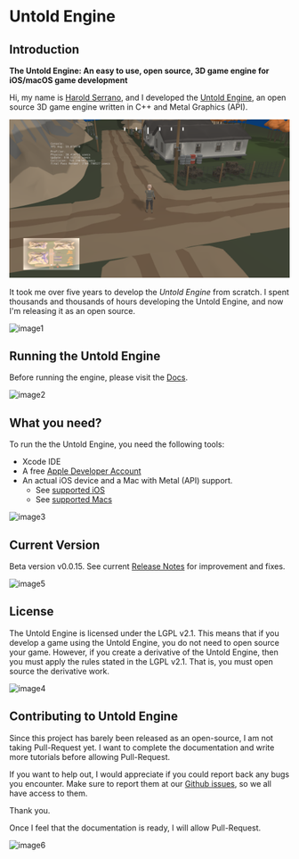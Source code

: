 # Untold Engine

## Introduction

**The Untold Engine: An easy to use, open source, 3D game engine for iOS/macOS game development**

Hi, my name is [Harold Serrano](http://www.haroldserrano.com), and I developed the [Untold Engine](http://www.untoldengine.com), an open source 3D game engine written in C++ and Metal Graphics (API).

![image7](images/image7.png)

It took me over five years to develop the *Untold Engine* from scratch. I spent thousands and thousands of hours developing the Untold Engine, and now I'm releasing it as an open source. 

![image1](images/image6.png)

## Running the Untold Engine

Before running the engine, please visit the [Docs](https://www.untoldengine.com).

![image2](images/image1.png)

## What you need?

To run the the Untold Engine, you need the following tools:

* Xcode IDE 
* A free [Apple Developer Account](https://developer.apple.com)
* An actual iOS device and a Mac with Metal (API) support. 
	* See [supported iOS](https://developer.apple.com/library/archive/documentation/DeviceInformation/Reference/iOSDeviceCompatibility/HardwareGPUInformation/HardwareGPUInformation.html)
	* See [supported Macs](https://support.apple.com/en-us/HT205073)

![image3](images/image3.png)

## Current Version

Beta version v0.0.15. See current [Release Notes](https://www.untoldengine.com) for improvement and fixes.

![image5](images/image5.png)

## License

The Untold Engine is licensed under the LGPL v2.1. This means that if you develop a game using the Untold Engine, you do not need to open source your game. However, if you create a derivative of the Untold Engine, then you must apply the rules stated in the LGPL v2.1. That is, you must open source the derivative work.

![image4](images/image4.png)
## Contributing to Untold Engine

Since this project has barely been released as an open-source, I am not taking Pull-Request yet. I want to complete the documentation and write more tutorials before allowing Pull-Request.

If you want to help out, I would appreciate if you could report back any bugs you encounter. Make sure to report them at our [Github issues](https://github.com/untoldengine/UntoldEngine/issues), so we all have access to them.

Thank you.

Once I feel that the documentation is ready, I will allow Pull-Request.

![image6](images/image2.png)
